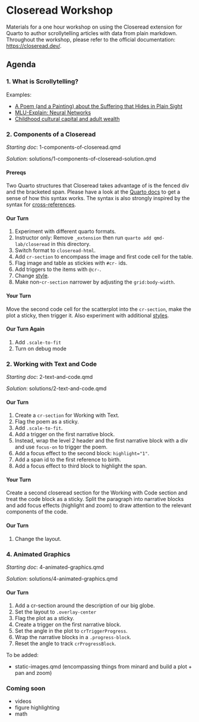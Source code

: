 # Closeread Workshop

Materials for a one hour workshop on using the Closeread extension for Quarto to author scrollytelling articles with data from plain markdown. Throughout the workshop, please refer to the official documentation: <https://closeread.dev/>.

## Agenda

### 1. What is Scrollytelling?

Examples:

- [A Poem (and a Painting) about the Suffering that Hides in Plain Sight](https://www.nytimes.com/interactive/2022/03/06/books/auden-musee-des-beaux-arts.html)
- [MLU-Explain: Neural Networks](https://mlu-explain.github.io/neural-networks/)
- [Childhood cultural capital and adult wealth](https://mschnetzer.github.io/scrollytell_cultcap/)


### 2. Components of a Closeread

*Starting doc*: 1-components-of-closeread.qmd

*Solution*: solutions/1-components-of-closeread-solution.qmd

#### Prereqs

Two Quarto structures that Closeread takes advantage of is the fenced div and the bracketed span. Please have a look at the [Quarto docs](https://quarto.org/docs/authoring/markdown-basics.html#sec-divs-and-spans) to get a sense of how this syntax works. The syntax is also strongly inspired by the syntax for [cross-references](https://quarto.org/docs/authoring/cross-references.html).

#### Our Turn

1. Experiment with different quarto formats.
2. Instructor only: Remove `_extension` then run `quarto add qmd-lab/closeread` in this directory.
3. Switch format to `closeread-html`.
4. Add `cr-section` to encompass the image and first code cell for the table.
5. Flag image and table as stickies with `#cr-` ids.
6. Add triggers to the items with `@cr-`.
7. Change [style](https://closeread.dev/guide/styling.html).
8. Make non-`cr-section` narrower by adjusting the `grid:body-width`.

#### Your Turn

Move the second code cell for the scatterplot into the `cr-section`, make the plot a sticky, then trigger it. Also experiment with additional [styles](https://closeread.dev/guide/styling.html).

#### Our Turn Again

1. Add `.scale-to-fit`
2. Turn on debug mode


### 2. Working with Text and Code

*Starting doc*: 2-text-and-code.qmd

*Solution*: solutions/2-text-and-code.qmd

#### Our Turn

1. Create a `cr-section` for Working with Text.
2. Flag the poem as a sticky.
3. Add `.scale-to-fit`.
4. Add a trigger on the first narrative block.
5. Instead, wrap the level 2 header and the first narrative block with a div and use `focus-on` to trigger the poem.
4. Add a focus effect to the second block: `highlight="1"`.
5. Add a span id to the first reference to birth.
6. Add a focus effect to third block to highlight the span.

#### Your Turn

Create a second closeread section for the Working with Code section and treat the code block as a sticky. Split the paragraph into narrative blocks and add focus effects (highlight and zoom) to draw attention to the relevant components of the code.

#### Our Turn

1. Change the layout.


### 4. Animated Graphics

*Starting doc*: 4-animated-graphics.qmd

*Solution*: solutions/4-animated-graphics.qmd

#### Our Turn

1. Add a cr-section around the description of our big globe.
2. Set the layout to `.overlay-center`
3. Flag the plot as a sticky.
4. Create a trigger on the first narrative block.
5. Set the angle in the plot to `crTriggerProgress`.
6. Wrap the narrative blocks in a `.progress-block`.
7. Reset the angle to track `crProgressBlock`.

To be added:
-  static-images.qmd (encompassing things from minard and build a plot + pan and zoom)

### Coming soon

- videos
- figure highlighting
- math